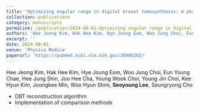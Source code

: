 ```yaml
---
title: "Optimizing angular range in digital breast tomosynthesis: A phantom study investigating lesion detection across varied breast density and thickness"
collection: publications
category: manuscripts
permalink: /publication/2024-08-01-Optimizing angular range in digital breast tomosynthesis
authors: 'Hee Jeong Kim, Hak Hee Kim, Hye Joung Eom, Woo Jung Choi, Eun Young Chae, Hee Jung Shin, Joo Hee Cha, Young Wook Choi, Young Jin Choi, Kee Hyun Kim, Joongkee Min, Woo Hyun Shim, **Seoyoung Lee**, Seungryong Cho'
excerpt: ''
date: 2024-08-01
venue: 'Physica Medica'
paperurl: 'https://pubmed.ncbi.nlm.nih.gov/38986262/'
---
```



Hee Jeong Kim, Hak Hee Kim, Hye Joung Eom, Woo Jung Choi, Eun Young Chae, Hee Jung Shin, Joo Hee Cha, Young Wook Choi, Young Jin Choi, Kee Hyun Kim, Joongkee Min, Woo Hyun Shim, **Seoyoung Lee**, Seungryong Cho     

- DBT reconstruction algorithm
- Implementation of comparison methods
